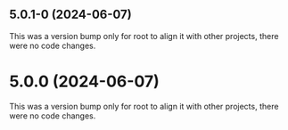## 5.0.1-0 (2024-06-07)

This was a version bump only for root to align it with other projects, there were no code changes.

# 5.0.0 (2024-06-07)

This was a version bump only for root to align it with other projects, there were no code changes.